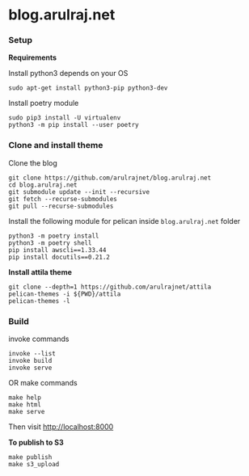 blog.arulraj.net
================

### Setup

**Requirements**

Install python3 depends on your OS

    sudo apt-get install python3-pip python3-dev

Install poetry module

    sudo pip3 install -U virtualenv
    python3 -m pip install --user poetry

### Clone and install theme

Clone the blog

    git clone https://github.com/arulrajnet/blog.arulraj.net
    cd blog.arulraj.net
    git submodule update --init --recursive
    git fetch --recurse-submodules
    git pull --recurse-submodules

Install the following module for pelican inside `blog.arulraj.net` folder

    python3 -m poetry install
    python3 -m poetry shell
    pip install awscli==1.33.44
    pip install docutils==0.21.2

**Install attila theme**

    git clone --depth=1 https://github.com/arulrajnet/attila
    pelican-themes -i ${PWD}/attila
    pelican-themes -l

### Build

invoke commands

    invoke --list
    invoke build
    invoke serve

OR make commands

    make help
    make html
    make serve

Then visit [http://localhost:8000](http://localhost:8000)

**To publish to S3**

    make publish
    make s3_upload
